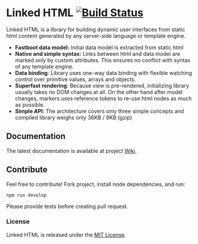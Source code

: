 # Linked HTML [![Build Status](https://travis-ci.org/smalluban/linked-html.svg?branch=master)](https://travis-ci.org/smalluban/linked-html)

Linked HTML is a library for building dynamic user interfaces from static html content generated by any server-side language or template engine.

* **Fastboot data model:** Initial data model is extracted from static html
* **Native and simple syntax:** Links between html and data model are marked only by custom attributes. This ensures no conflict with syntax of any template engine.
* **Data binding**: Library uses one-way data binding with flexible watching control over primitive values, arrays and objects.
* **Superfast rendering**: Because view is pre-rendered, initializing library usually takes no DOM changes at all. On the other hand after model changes, markers uses reference tokens to re-use html nodes as much as possible.
* **Simple API**: The architecture covers only three simple concepts and compiled library weighs only 36KB / 9KB (gzip)  

## Documentation
The latest documentation is available at project [Wiki](https://github.com/smalluban/linked-html/wiki).

## Contribute
Feel free to contribute! Fork project, install node dependencies, and run:

```
npm run develop
```

Please provide tests before creating pull request.

### License
Linked HTML is released under the [MIT License](https://github.com/smalluban/linked-html/blob/master/LICENSE).

